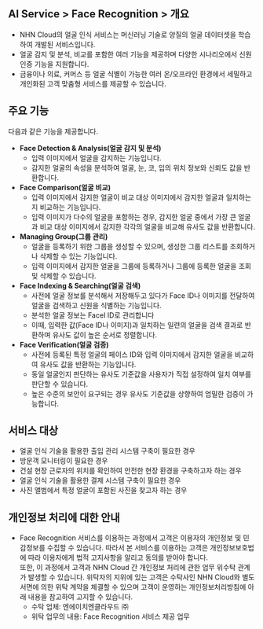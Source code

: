 ## AI Service > Face Recognition > 개요

* NHN Cloud의 얼굴 인식 서비스는 머신러닝 기술로 양질의 얼굴 데이터셋을 학습하여 개발된 서비스입니다.
* 얼굴 감지 및 분석, 비교를 포함한 여러 기능을 제공하며 다양한 시나리오에서 신원 인증 기능을 지원합니다.
* 금융이나 의료, 커머스 등 얼굴 식별이 가능한 여러 온/오프라인 환경에서 세밀하고 개인화된 고객 맞춤형 서비스를 제공할 수 있습니다.

## 주요 기능

다음과 같은 기능을 제공합니다.

* **Face Detection & Analysis(얼굴 감지 및 분석)**
    * 입력 이미지에서 얼굴을 감지하는 기능입니다.
    * 감지한 얼굴의 속성을 분석하여 얼굴, 눈, 코, 입의 위치 정보와 신뢰도 값을 반환합니다.
* **Face Comparison(얼굴 비교)**
    * 입력 이미지에서 감지한 얼굴이 비교 대상 이미지에서 감지한 얼굴과 일치하는지 비교하는 기능입니다.
    * 입력 이미지가 다수의 얼굴을 포함하는 경우, 감지한 얼굴 중에서 가장 큰 얼굴과 비교 대상 이미지에서 감지한 각각의 얼굴을 비교해 유사도 값을 반환합니다.
* **Managing Group(그룹 관리)**
    * 얼굴을 등록하기 위한 그룹을 생성할 수 있으며, 생성한 그룹 리스트를 조회하거나 삭제할 수 있는 기능입니다.
    * 입력 이미지에서 감지한 얼굴을 그룹에 등록하거나 그룹에 등록한 얼굴을 조회 및 삭제할 수 있습니다.
* **Face Indexing & Searching(얼굴 검색)**
    * 사전에 얼굴 정보를 분석해서 저장해두고 있다가 Face ID나 이미지를 전달하여 얼굴을 검색하고 신원을 식별하는 기능입니다.
    * 분석한 얼굴 정보는 FaceI ID로 관리합니다
    * 이때, 입력한 값(Face ID나 이미지)과 일치하는 일련의 얼굴을 검색 결과로 반환하며 유사도 값이 높은 순서로 정렬합니다.
* **Face Verification(얼굴 검증)**
    * 사전에 등록된 특정 얼굴의 페이스 ID와 입력 이미지에서 감지한 얼굴을 비교하여 유사도 값을 반환하는 기능입니다.
    * 동일 얼굴인지 판단하는 유사도 기준값을 사용자가 직접 설정하여 일치 여부를 판단할 수 있습니다.
    * 높은 수준의 보안이 요구되는 경우 유사도 기준값을 상향하여 엄밀한 검증이 가능합니다.

## 서비스 대상

* 얼굴 인식 기술을 활용한 출입 관리 시스템 구축이 필요한 경우
* 방문객 모니터링이 필요한 경우
* 건설 현장 근로자의 위치를 확인하여 안전한 현장 환경을 구축하고자 하는 경우
* 얼굴 인식 기술을 활용한 결제 시스템 구축이 필요한 경우
* 사진 앨범에서 특정 얼굴이 포함된 사진을 찾고자 하는 경우


## 개인정보 처리에 대한 안내

* Face Recognition 서비스를 이용하는 과정에서 고객은 이용자의 개인정보 및 민감정보를 수집할 수 있습니다. 따라서 본 서비스를 이용하는 고객은 개인정보보호법에 따라 이용자에게 법적 고지사항을 알리고 동의를 받아야 합니다.<br/>
또한, 이 과정에서 고객과 NHN Cloud 간 개인정보 처리에 관한 업무 위수탁 관계가 발생할 수 있습니다. 위탁자의 지위에 있는 고객은 수탁사인 NHN Cloud와 별도 서면에 의한 위탁 계약을 체결할 수 있으며 고객이 운영하는 개인정보처리방침에 아래 내용을 참고하여 고지할 수 있습니다.
    * 수탁 업체: 엔에이치엔클라우드 ㈜
    * 위탁 업무의 내용: Face Recognition 서비스 제공 업무
